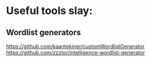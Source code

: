 # Useful tools slay:
## Wordlist generators
https://github.com/kaantekiner/customWordlistGenerator
https://github.com/zzztor/intelligence-wordlist-generator

